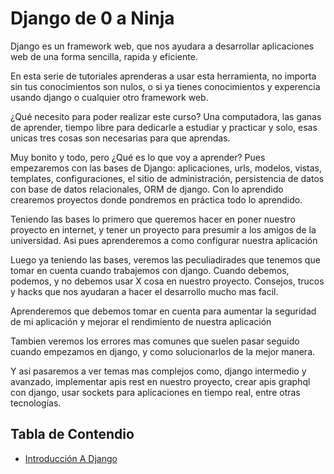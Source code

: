 # Django de 0 a Ninja

Django es un framework web, que nos ayudara a desarrollar aplicaciones web de una forma sencilla, rapida y eficiente.

En esta serie de tutoriales aprenderas a usar esta herramienta, no importa sin tus conocimientos son nulos, o si ya tienes conocimientos y experencia usando django o cualquier otro framework web.

¿Qué necesito para poder realizar este curso? Una computadora, las ganas de aprender, tiempo libre para dedicarle a estudiar y practicar y solo, esas unicas tres cosas son necesarias para que aprendas.

Muy bonito y todo, pero ¿Qué es lo que voy a aprender? Pues empezaremos con las bases de Django: aplicaciones, urls, modelos, vistas, templates, configuraciones, el sitio de administración, persistencia de datos con base de datos relacionales, ORM de django. Con lo aprendido crearemos proyectos donde pondremos en práctica todo lo aprendido.

Teniendo las bases lo primero que queremos hacer en poner nuestro proyecto en internet, y tener un proyecto para presumir a los amigos de la universidad. Asi pues aprenderemos a como configurar nuestra aplicación

Luego ya teniendo las bases, veremos las peculiadirades que tenemos que tomar en cuenta cuando trabajemos con django. Cuando debemos, podemos, y no debemos usar X cosa en nuestro proyecto. Consejos, trucos y hacks que nos ayudaran a hacer el desarrollo mucho mas facil.

Aprenderemos que debemos tomar en cuenta para aumentar la seguridad de mi aplicación y mejorar el rendimiento de nuestra aplicación

Tambien veremos los errores mas comunes que suelen pasar seguido cuando empezamos en django, y como solucionarlos de la mejor manera.

Y asi pasaremos a ver temas mas complejos como, django intermedio y avanzado, implementar apis rest en nuestro proyecto, crear apis graphql con django, usar sockets para aplicaciones en tiempo real, entre otras tecnologías.

## Tabla de Contendio

  * [Introducción A Django](introduction/README.md)
